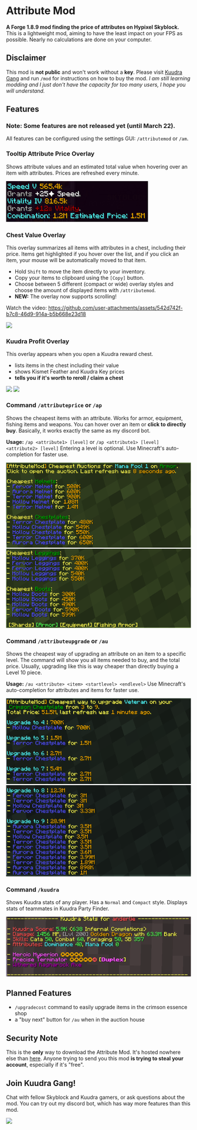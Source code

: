 # Attribute Mod
**A Forge 1.8.9 mod finding the price of attributes on Hypixel Skyblock.**
This is a lightweight mod, aiming to have the least impact on your FPS as possible. Nearly no calculations are done on your computer.
## Disclaimer
This mod is **not public** and won't work without a **key**. Please visit [Kuudra Gang](https://discord.gg/kuudra) and run `/mod` for instructions on how to buy the mod.
*I am still learning modding and I just don't have the capacity for too many users, I hope you will understand.*
## Features
### Note: Some features are not released yet (until March 22).

All features can be configured using the settings GUI: `/attributemod` or `/am`.
### Tooltip Attribute Price Overlay
Shows attribute values and an estimated total value when hovering over an item with attributes. Prices are refreshed every minute.

![](https://github.com/anderle02/attributemod/blob/master/images/tooltip_attribute_values.png)
### Chest Value Overlay
This overlay summarizes all items with attributes in a chest, including their price. Items get highlighted if you hover over the list, and if you click an item, your mouse will be automatically moved to that item.
- Hold `Shift` to move the item directly to your inventory.
- Copy your items to clipboard using the `[Copy]` button.
- Choose between 5 different (compact or wide) overlay styles and choose the amount of displayed items with `/attributemod`.
- **NEW:** The overlay now supports scrolling!

Watch the video:
https://github.com/user-attachments/assets/542d742f-b7c8-46d9-914a-b5b668e23d18


![](https://github.com/anderle02/attributemod/blob/master/images/chest_overlay.gif)
### Kuudra Profit Overlay
This overlay appears when you open a Kuudra reward chest.
- lists items in the chest including their value
- shows Kismet Feather and Kuudra Key prices
- **tells you if it's worth to reroll / claim a chest**

![](https://i.anderle.dev/pXsJFcIWJB.png)
![](https://i.anderle.dev/5261LwzP04.png)
### Command `/attributeprice` or `/ap`
Shows the cheapest items with an attribute. Works for armor, equipment, fishing items and weapons. You can hover over an item or **click to directly buy**.
Basically, it works exactly the same as my discord bot.

**Usage:** `/ap <attribute1> [level]` or `/ap <attribute1> [level] <attribute2> [level]`
Entering a level is optional. Use Minecraft's auto-completion for faster use.

![](https://github.com/anderle02/attributemod/blob/master/images/ap_1.png)
![](https://github.com/anderle02/attributemod/blob/master/images/ap_2.png)
### Command `/attributeupgrade` or `/au`
Shows the cheapest way of upgrading an attribute on an item to a specific level. The command will show you all items needed to buy, and the total price. Usually, upgrading like this is way cheaper than directly buying a Level 10 piece.

**Usage:** `/au <attribute> <item> <startlevel> <endlevel>`
Use Minecraft's auto-completion for attributes and items for faster use.

![](https://github.com/anderle02/attributemod/blob/master/images/au_1.png)
![](https://github.com/anderle02/attributemod/blob/master/images/au_2.png)
### Command `/kuudra`
Shows Kuudra stats of any player. Has a `Normal` and `Compact` style.
Displays stats of teammates in Kuudra Party Finder.

![](https://github.com/anderle02/attributemod/blob/master/images/kuudra_command.png)
## Planned Features
- `/upgradecost` command to easily upgrade items in the crimson essence shop
- a "buy next" button for `/au` when in the auction house
## Security Note
This is the **only** way to download the Attribute Mod. It's hosted nowhere else than [here](https://github.com/anderle02/attributemod/releases/latest). Anyone trying to send you this mod **is trying to steal your account**, especially if it's "free".
## Join Kuudra Gang!
Chat with fellow Skyblock and Kuudra gamers, or ask questions about the mod. You can try out my discord bot, which has way more features than this mod.

![](https://discordapp.com/api/guilds/1035208186745081928/widget.png?style=banner2)
